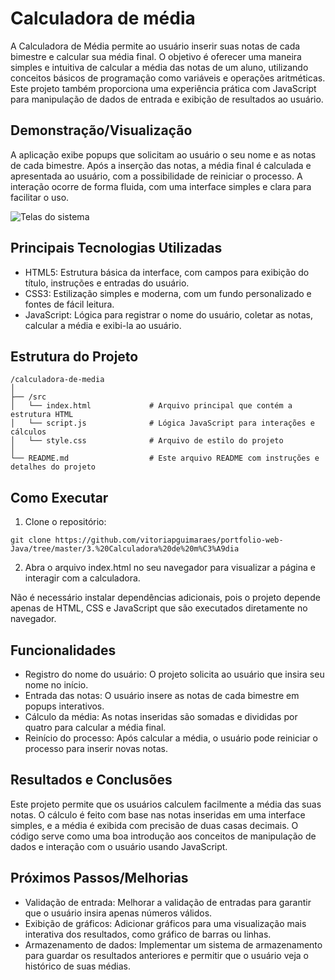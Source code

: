 # Calculadora de média
A Calculadora de Média permite ao usuário inserir suas notas de cada bimestre e calcular sua média final. O objetivo é oferecer uma maneira simples e intuitiva de calcular a média das notas de um aluno, utilizando conceitos básicos de programação como variáveis e operações aritméticas. Este projeto também proporciona uma experiência prática com JavaScript para manipulação de dados de entrada e exibição de resultados ao usuário.

## Demonstração/Visualização
A aplicação exibe popups que solicitam ao usuário o seu nome e as notas de cada bimestre. Após a inserção das notas, a média final é calculada e apresentada ao usuário, com a possibilidade de reiniciar o processo. A interação ocorre de forma fluida, com uma interface simples e clara para facilitar o uso.

![Telas do sistema](https://github.com/vitoriapguimaraes/portfolio-web-Java/blob/master/3.%20Calculadora%20de%20m%C3%A9dia/CalculadoraDeMedia-Demonstracao.png)

## Principais Tecnologias Utilizadas
- HTML5: Estrutura básica da interface, com campos para exibição do título, instruções e entradas do usuário.
- CSS3: Estilização simples e moderna, com um fundo personalizado e fontes de fácil leitura.
- JavaScript: Lógica para registrar o nome do usuário, coletar as notas, calcular a média e exibi-la ao usuário.

## Estrutura do Projeto
```
/calculadora-de-media
│
├── /src
│   └── index.html             # Arquivo principal que contém a estrutura HTML
│   └── script.js              # Lógica JavaScript para interações e cálculos
│   └── style.css              # Arquivo de estilo do projeto
│
└── README.md                  # Este arquivo README com instruções e detalhes do projeto
```

## Como Executar
1. Clone o repositório:
```
git clone https://github.com/vitoriapguimaraes/portfolio-web-Java/tree/master/3.%20Calculadora%20de%20m%C3%A9dia
```
2. Abra o arquivo index.html no seu navegador para visualizar a página e interagir com a calculadora.

Não é necessário instalar dependências adicionais, pois o projeto depende apenas de HTML, CSS e JavaScript que são executados diretamente no navegador.

## Funcionalidades
- Registro do nome do usuário: O projeto solicita ao usuário que insira seu nome no início.
- Entrada das notas: O usuário insere as notas de cada bimestre em popups interativos.
- Cálculo da média: As notas inseridas são somadas e divididas por quatro para calcular a média final.
- Reinício do processo: Após calcular a média, o usuário pode reiniciar o processo para inserir novas notas.

## Resultados e Conclusões
Este projeto permite que os usuários calculem facilmente a média das suas notas. O cálculo é feito com base nas notas inseridas em uma interface simples, e a média é exibida com precisão de duas casas decimais. O código serve como uma boa introdução aos conceitos de manipulação de dados e interação com o usuário usando JavaScript.

## Próximos Passos/Melhorias
- Validação de entrada: Melhorar a validação de entradas para garantir que o usuário insira apenas números válidos.
- Exibição de gráficos: Adicionar gráficos para uma visualização mais interativa dos resultados, como gráfico de barras ou linhas.
- Armazenamento de dados: Implementar um sistema de armazenamento para guardar os resultados anteriores e permitir que o usuário veja o histórico de suas médias.
